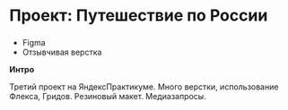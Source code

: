 # Проект: Путешествие по России

### 
* Figma
* Отзывчивая верстка

**Интро**

 Третий проект на ЯндексПрактикуме. Много верстки, использование Флекса, Гридов. Резиновый макет. Медиазапросы.
